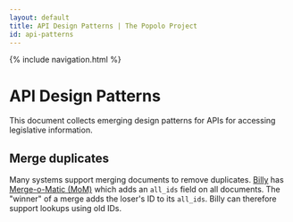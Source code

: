 ```yaml
---
layout: default
title: API Design Patterns | The Popolo Project
id: api-patterns
---
```

{% include navigation.html %}

# API Design Patterns

This document collects emerging design patterns for APIs for accessing legislative information.

## Merge duplicates

Many systems support merging documents to remove duplicates. [Billy](https://github.com/sunlightlabs/billy/) has [Merge-o-Matic (MoM)](https://github.com/sunlightlabs/billy/wiki/Merge-o-matic) which adds an `all_ids` field on all documents. The "winner" of a merge adds the loser's ID to its `all_ids`. Billy can therefore support lookups using old IDs.
